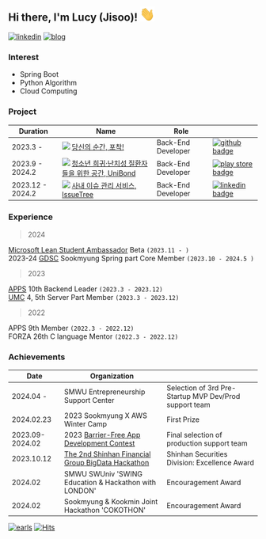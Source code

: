 
## Hi there, I'm Lucy (Jisoo)! <img src="https://raw.githubusercontent.com/ABSphreak/ABSphreak/master/gifs/Hi.gif" width="30px">

[![linkedin](http://img.shields.io/badge/LinkedIn-0e76a8?style=social&logo=linkedin)](https://www.linkedin.com/in/hihello-lucy/)
[![blog](http://img.shields.io/badge/Tistory-eb531f?style=social&logo=tistory)](https://5ji-record.tistory.com/)


### Interest
- Spring Boot
- Python Algorithm
- Cloud Computing

### Project
| Duration   | Name            | Role              |                                             |
|------------|-----------------|-------------------|---------------------------------------------|
| 2023.3 -   | <img width="30" src="https://github.com/5jisoo/5jisoo/assets/96935231/ed632e34-eb9d-47ae-990d-79f58b1e5669"/> [당신의 순간, 포착!](https://github.com/SMWU-POCHAK/POCHAK-Server) | Back-End Developer | [![github badge](http://img.shields.io/badge/Github%20WIKI-181717?style=flat&logo=github)](https://github.com/APPS-sookmyung/2023-POCHAK-server/wiki) |
| 2023.9 - 2024.2 | <img width="30" src="https://github.com/5jisoo/5jisoo/assets/96935231/c3f6ac1f-c050-4852-82ec-3ceeef8b037c"/> [청소년 희귀·난치성 질환자들을 위한 공간, UniBond](https://github.com/UniBond-jijijin/UniBond-server) | Back-End Developer | [![play store badge](http://img.shields.io/badge/Google%20Play-4285F4?style=flat&logo=google-play&link=https://play.google.com/store/apps/details?id=com.unibond.jijijin)](https://play.google.com/store/apps/details?id=com.unibond.jijijin) |
| 2023.12 - 2024.2 | <img width="30" src="https://github.com/5jisoo/5jisoo/assets/96935231/6bcbbf86-b326-447c-9c26-e3d5df2c4662"/> [사내 이슈 관리 서비스, IssueTree](https://github.com/White-Long-tailed-Tit/IssueTree-Spring) | Back-End Developer | [![linkedin badge](http://img.shields.io/badge/LinkedIn%20Update-0e76a8?style=flat&logo=linkedin)](https://www.linkedin.com/posts/hihello-lucy_%EC%A7%80%EB%82%9C-12%EC%9B%94-%EB%A7%90%EB%B6%80%ED%84%B0-2%EC%9B%94%EA%B9%8C%EC%A7%80-%EC%A7%84%ED%96%89%EB%90%9C-%EC%88%99%EB%AA%85%EC%97%AC%EC%9E%90%EB%8C%80%ED%95%99%EA%B5%90-aws-winter-camp%EC%97%90%EC%84%9C-activity-7168994568972042240-HjFj?utm_source=share&utm_medium=member_desktop) |


### Experience

> 2024

[Microsoft Lean Student Ambassador](https://mvp.microsoft.com/ko-KR/studentambassadors/profile/6177ea75-f3c5-4fb5-9466-c82c3c761c52) Beta `(2023.11 - )` <br>
2023-24 [GDSC](https://github.com/dsc-sookmyung) Sookmyung Spring part Core Member `(2023.10 - 2024.5 )` <br>

> 2023

[APPS](https://github.com/APPS-sookmyung) 10th Backend Leader `(2023.3 - 2023.12)` <br>
[UMC](https://github.com/UMC-SMWU) 4, 5th Server Part Member `(2023.3 - 2023.12)` <br>

> 2022

APPS 9th Member `(2022.3 - 2022.12)` <br>
FORZA 26th C language Mentor `(2022.3 - 2022.12)`

### Achievements

| Date               | Organization                                                                                                  |                                                 |
|--------------------|---------------------------------------------------------------------------------------------------------------|-------------------------------------------------|
| 2024.04 -          | SMWU Entrepreneurship Support Center                                                  | Selection of 3rd Pre-Startup MVP Dev/Prod support team |
| 2024.02.23         | 2023 Sookmyung X AWS Winter Camp                                                                              | First Prize  |
| 2023.09-2024.02    | 2023 [Barrier-Free App Development Contest](https://www.autoeverapp.kr/)                                      | Final selection of production support team  |
| 2023.10.12         | [The 2nd Shinhan Financial Group BigData Hackathon](https://sites.google.com/view/shinbighae2023?usp=sharing) | Shinhan Securities Division: Excellence Award   |
| 2024.02            | SMWU SWUniv 'SWING Education & Hackathon with LONDON'                                                         | Encouragement Award  |
| 2024.02            | Sookmyung & Kookmin Joint Hackathon 'COKOTHON'                                                                | Encouragement Award  |


[![earls](http://mazassumnida.wtf/api/mini/generate_badge?boj=earls)](https://solved.ac/earls)
[![Hits](https://hits.seeyoufarm.com/api/count/incr/badge.svg?url=https%3A%2F%2Fgithub.com%2F5jisoo&count_bg=%233DC8A4&title_bg=%23555555&icon=&icon_color=%23FFFFFF&title=hits&edge_flat=false)](https://hits.seeyoufarm.com)
